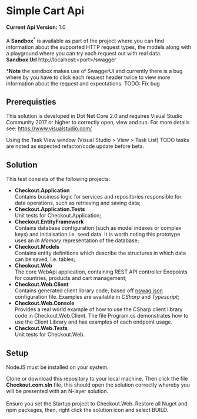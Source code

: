 <h1>Simple Cart Api</h1>
<p>
    <strong>Current Api Version:</strong> 1.0
    <br />
    <br />
  A <strong>Sandbox</strong><sup>*</sup> is available as part of the project where you can find information about the supported HTTP request types,
    the models along with a playground where you can try each request out with real data.
  <br /><strong>Sandbox Url</strong> http://localhost:&lt;port&gt;/swagger
</p>

*<strong>Note</strong> the sandbox makes use of SwaggerUI and currently there is a bug where by you have to click each request header twice to view more information about the request and expectations. TODO: Fix bug

<!--h2>Continuous Integration &amp; Deployment</h2>
<p>
This repository currently integrates and deploys into an Azure environment where Production Urls are as follows: 
</p>

<ul>
    <li>Website: <a href="https://checkoutcartapi.azurewebsites.net/home" target="_blank">https://checkoutcartapi.azurewebsites.net/home</a> where you will find client libraries available for download</li>
    <li>Sandbox: <a href="https://checkoutcartapi.azurewebsites.net/swagger" target="_blank">https://checkoutcartapi.azurewebsites.net/swagger</a></li>
</ul-->


<h2>Prerequisties</h2>

<p>
    This solution is developed in Dot Net Core 2.0 and requires Visual Studio Community 2017 or higher to correctly open, view and run. For more details see: <a href="https://www.visualstudio.com/" target="_blank">https://www.visualstudio.com/</a>
</p>

<p>
Using the Task View window (Visual Studio > View > Task List) TODO tasks are noted as expected refactor/code update before beta.
</p>

<h2>Solution</h2>
<p>
    This test consists of the following projects:
</p>

<ul>
    <li>
        <strong>Checkout.Application</strong>
        <br />Contains business logic for services and repositories responsible for data operations, such as retrieving and saving data;
    </li>
    <li>
        <strong>Checkout.Application.Tests</strong>
        <br />Unit tests for Checkout.Application;
    </li>
    <li>
        <strong>Checkout.EntityFramework</strong>
        <br />Contains database configuration (such as model indexes or complex keys) and initialsation i.e. seed data. It is worth noting this prototype uses an <i>In Memory</i> representation of the database;
    </li>
    <li>
        <strong>Checkout.Models</strong>
        <br />Contains entity definitions which describe the structures in which data can be saved, i.e. tables;
    </li>
    <li>
        <strong>Checkout.Web</strong>
        <br />The core WebApi application, containing REST API controller Endpoints for countries, products and cart management;
    </li>
    <li>
        <strong>Checkout.Web.Client</strong>
        <br />Contains generated client library code, based off <a href="https://github.com/RSuter/NSwag" target="_blank">nswag.json</a> configuration file.
        Examples are available in <i>CSharp</i> and <i>Typescript</i>;
    </li>
    <li>
        <strong>Checkout.Web.Console</strong>
        <br />Provides a real world example of how to use the CSharp client library code in Checkout.Web.Client. The file Program.cs demonstrates how to use the Client Library and has examples of each endpoint usage.
    </li>
    <li>
        <strong>Checkout.Web.Tests</strong>
        <br />Unit tests for Checkout.Web.
    </li>
</ul>

<h2>Setup</h2>
<p>
    NodeJS must be installed on your system.
    </p>
<p>
    Clone or download this repository to your local machine. Then click the file <strong>Checkout.com.sln</strong> file, this should open the solution correctly whereby you will be presented with an N-layer solution. 
    <br /><br/>
    Ensure you set the Startup project to Checkout.Web. Restore all Nuget and npm packages, then, right click the solution icon and select BUILD.
</p>

